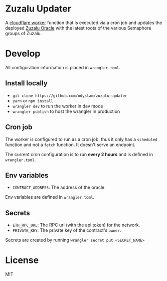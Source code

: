# Zuzalu Updater

A [cloudflare worker](https://developers.cloudflare.com/workers/) function that is executed via a cron job and updates the deployed [Zuzalu Oracle](https://github.com/odyslam/zuzalu-oracle) with the latest roots of the various Semaphore groups of Zuzalu.

# Develop

All configuration information is placed in `wrangler.toml`.

## Install locally
- `git clone https://github.com/odyslam/zuzalu-updater`
- `yarn` or `npm install`
- `wrangler dev` to run the worker in dev mode
- `wrangler publish` to host the wrangler in production

## Cron job

The worker is configured to run as a cron job, thus it only has a `scheduled` function and not a `fetch` function. It doesn't serve an endpoint. 

The current cron configuration is to run **every 2 hours** and is defined in `wrangler.toml`.

## Env variables

- `CONTRACT_ADDRESS`: The address of the oracle

Env variables are defined in `wrangler.toml`.

## Secrets

- `ETH_RPC_URL`: The RPC url (with the api token) for the network. 
- `PRIVATE_KEY`: The private key of the contract's `owner`.

Secrets are created by running `wrangler secret put <SECRET_NAME>`

# License

MIT
